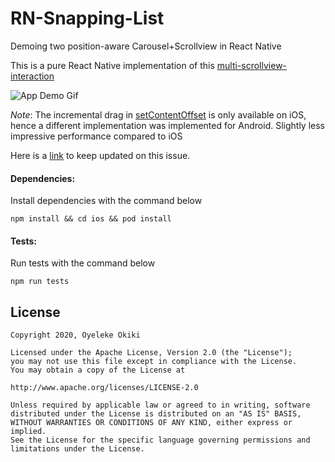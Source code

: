 # RN-Snapping-List
Demoing two position-aware Carousel+Scrollview in React Native

This is a pure React Native implementation of this [multi-scrollview-interaction](https://user-images.githubusercontent.com/13585693/94900111-5735ac80-048c-11eb-81e4-3ec7535679ff.gif)

![App Demo Gif](https://user-images.githubusercontent.com/13585693/94900068-45eca000-048c-11eb-903d-9fcc30927f1a.gif)


*Note*:
The incremental drag in [setContentOffset](https://reactnative.dev/docs/scrollview#contentoffset) is only available on iOS, hence a different implementation was implemented for Android.
Slightly less impressive performance compared to iOS

Here is a [link](https://github.com/facebook/react-native/issues/6849) to keep updated on this issue.

#### Dependencies:
Install dependencies with the command below
```script
npm install && cd ios && pod install
```

#### Tests:
Run tests with the command below
```script
npm run tests
```


## License

    Copyright 2020, Oyeleke Okiki

    Licensed under the Apache License, Version 2.0 (the "License");
    you may not use this file except in compliance with the License.
    You may obtain a copy of the License at

    http://www.apache.org/licenses/LICENSE-2.0

    Unless required by applicable law or agreed to in writing, software
    distributed under the License is distributed on an "AS IS" BASIS,
    WITHOUT WARRANTIES OR CONDITIONS OF ANY KIND, either express or implied.
    See the License for the specific language governing permissions and
    limitations under the License.

